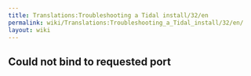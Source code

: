 ```yaml
---
title: Translations:Troubleshooting a Tidal install/32/en
permalink: wiki/Translations:Troubleshooting_a_Tidal_install/32/en/
layout: wiki
---
```


## Could not bind to requested port
